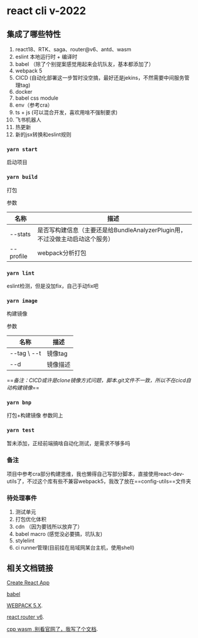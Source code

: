 # react cli v-2022


## 集成了哪些特性
1. react18、RTK、saga、router@v6、antd、wasm
2. eslint 本地运行时 + 编译时
3. babel （除了个别提案感觉用起来会坑队友，基本都添加了）
4. webpack 5
5. CICD (自动化部署这一步暂时没空搞，最好还是jekins，不然需要中间服务管理tag)
6. docker
7. babel css module
8. env（参考cra）
9. ts + js (可以混合开发，喜欢用啥不强制要求)
10. 飞书机器人
11. 热更新
12. 新的jsx转换和eslint规则

### `yarn start`

启动项目

### `yarn build`
打包

参数

名称 | 描述
---|---
--stats | 是否写构建信息（主要还是给BundleAnalyzerPlugin用，不过没做主动启动这个服务）
--profile | webpack分析打包

### `yarn lint`
eslint检测，但是没加fix，自己手动fix吧

### `yarn image`
构建镜像

参数

名称 | 描述
---|---
--tag \ --t | 镜像tag
--d | 镜像描述

==*备注：CICD或许是clone镜像方式问题，脚本.git文件不一致，所以不在cicd自动构建镜像*==

### `yarn bnp`
打包+构建镜像
参数同上

### `yarn test` 
暂未添加，正经前端搞啥自动化测试，是需求不够多吗

### 备注
项目中参考cra部分构建思维，我也懒得自己写部分脚本，直接使用react-dev-utils了，不过这个库有些不兼容webpack5，我改了放在==config-utils==文件夹

### 待处理事件
1. 测试单元
2. 打包优化体积
3. cdn （因为要钱所以放弃了）
4. babel macro (感觉没必要搞，坑队友)
6. stylelint
7. ci runner管理(目前挂在局域网某台主机，使用shell)


## 相关文档链接
 [Create React App](https://github.com/facebook/create-react-app)
 
 [babel](https://www.babeljs.cn/docs/)
 
 [WEBPACK 5.X](https://webpack.docschina.org/guides/getting-started/#creating-a-bundle).

 [react router v6](https://reactrouter.com/docs/en/v6).
 
 [cpp wasm ,别看官网了，我写了个文档](https://zhuanlan.zhihu.com/p/495213548?).